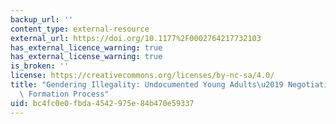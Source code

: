 ```yaml
---
backup_url: ''
content_type: external-resource
external_url: https://doi.org/10.1177%2F0002764217732103
has_external_licence_warning: true
has_external_license_warning: true
is_broken: ''
license: https://creativecommons.org/licenses/by-nc-sa/4.0/
title: "Gendering Illegality: Undocumented Young Adults\u2019 Negotiation of the Family\
  \ Formation Process"
uid: bc4fc0e0-fbda-4542-975e-84b470e59337
---
```

